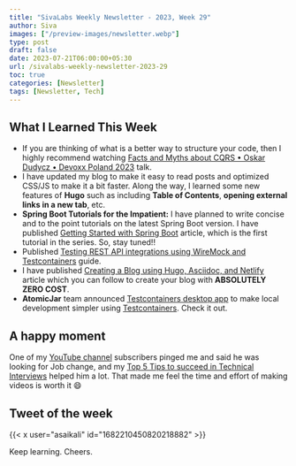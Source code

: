 ```yaml
---
title: "SivaLabs Weekly Newsletter - 2023, Week 29"
author: Siva
images: ["/preview-images/newsletter.webp"]
type: post
draft: false
date: 2023-07-21T06:00:00+05:30
url: /sivalabs-weekly-newsletter-2023-29
toc: true
categories: [Newsletter]
tags: [Newsletter, Tech]
---
```


## What I Learned This Week

* If you are thinking of what is a better way to structure your code, then I highly recommend watching
  [Facts and Myths about CQRS • Oskar Dudycz • Devoxx Poland 2023](https://www.youtube.com/watch?v=9COWKz1E32w) talk.
* I have updated my blog to make it easy to read posts and optimized CSS/JS to make it a bit faster.
  Along the way, I learned some new features of **Hugo** such as including **Table of Contents**, **opening external links in a new tab**, etc.
* **Spring Boot Tutorials for the Impatient:** I have planned to write concise and to the point tutorials on the latest Spring Boot version.
  I have published [Getting Started with Spring Boot](https://www.sivalabs.in/getting-started-with-spring-boot/) article, 
  which is the first tutorial in the series. So, stay tuned!!
* Published [Testing REST API integrations using WireMock and Testcontainers](https://testcontainers.com/guides/testing-rest-api-integrations-using-wiremock/) guide.
* I have published [Creating a Blog using Hugo, Asciidoc, and Netlify](https://www.sivalabs.in/creating-blog-using-hugo-asciidoc-netlify/) article
  which you can follow to create your blog with **ABSOLUTELY ZERO COST**.
* **AtomicJar** team announced [Testcontainers desktop app](https://testcontainers.com/desktop/) to make local development simpler using [Testcontainers](https://testcontainers.com/). Check it out.

## A happy moment
One of my [YouTube channel](https://www.youtube.com/c/sivalabs) subscribers pinged me and said he was looking for Job change, and my [Top 5 Tips to succeed in Technical Interviews](https://www.youtube.com/watch?v=xNf512h5bnU) helped him a lot.
That made me feel the time and effort of making videos is worth it :smile:

## Tweet of the week

{{< x user="asaikali" id="1682210450820218882" >}}

Keep learning. Cheers.
